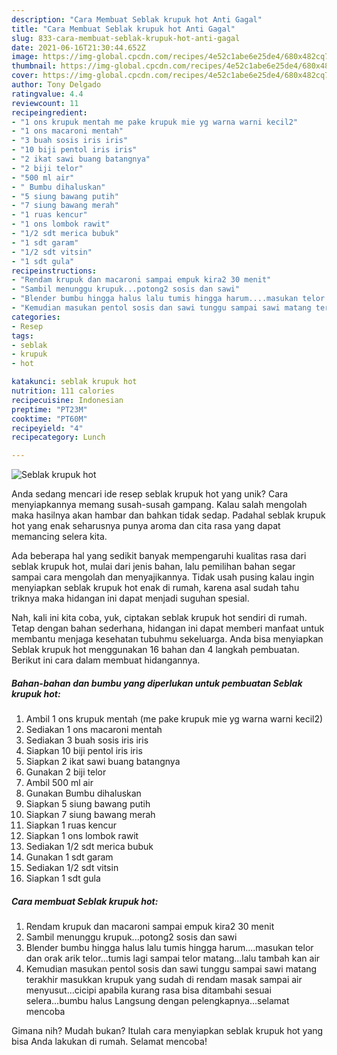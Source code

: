 ```yaml
---
description: "Cara Membuat Seblak krupuk hot Anti Gagal"
title: "Cara Membuat Seblak krupuk hot Anti Gagal"
slug: 833-cara-membuat-seblak-krupuk-hot-anti-gagal
date: 2021-06-16T21:30:44.652Z
image: https://img-global.cpcdn.com/recipes/4e52c1abe6e25de4/680x482cq70/seblak-krupuk-hot-foto-resep-utama.jpg
thumbnail: https://img-global.cpcdn.com/recipes/4e52c1abe6e25de4/680x482cq70/seblak-krupuk-hot-foto-resep-utama.jpg
cover: https://img-global.cpcdn.com/recipes/4e52c1abe6e25de4/680x482cq70/seblak-krupuk-hot-foto-resep-utama.jpg
author: Tony Delgado
ratingvalue: 4.4
reviewcount: 11
recipeingredient:
- "1 ons krupuk mentah me pake krupuk mie yg warna warni kecil2"
- "1 ons macaroni mentah"
- "3 buah sosis iris iris"
- "10 biji pentol iris iris"
- "2 ikat sawi buang batangnya"
- "2 biji telor"
- "500 ml air"
- " Bumbu dihaluskan"
- "5 siung bawang putih"
- "7 siung bawang merah"
- "1 ruas kencur"
- "1 ons lombok rawit"
- "1/2 sdt merica bubuk"
- "1 sdt garam"
- "1/2 sdt vitsin"
- "1 sdt gula"
recipeinstructions:
- "Rendam krupuk dan macaroni sampai empuk kira2 30 menit"
- "Sambil menunggu krupuk...potong2 sosis dan sawi"
- "Blender bumbu hingga halus lalu tumis hingga harum....masukan telor dan orak arik telor...tumis lagi sampai telor matang...lalu tambah kan air"
- "Kemudian masukan pentol sosis dan sawi tunggu sampai sawi matang terakhir masukkan krupuk yang sudah di rendam masak sampai air menyusut...cicipi apabila kurang rasa bisa ditambahi sesuai selera...bumbu halus Langsung dengan pelengkapnya...selamat mencoba"
categories:
- Resep
tags:
- seblak
- krupuk
- hot

katakunci: seblak krupuk hot 
nutrition: 111 calories
recipecuisine: Indonesian
preptime: "PT23M"
cooktime: "PT60M"
recipeyield: "4"
recipecategory: Lunch

---
```



![Seblak krupuk hot](https://img-global.cpcdn.com/recipes/4e52c1abe6e25de4/680x482cq70/seblak-krupuk-hot-foto-resep-utama.jpg)

Anda sedang mencari ide resep seblak krupuk hot yang unik? Cara menyiapkannya memang susah-susah gampang. Kalau salah mengolah maka hasilnya akan hambar dan bahkan tidak sedap. Padahal seblak krupuk hot yang enak seharusnya punya aroma dan cita rasa yang dapat memancing selera kita.



Ada beberapa hal yang sedikit banyak mempengaruhi kualitas rasa dari seblak krupuk hot, mulai dari jenis bahan, lalu pemilihan bahan segar sampai cara mengolah dan menyajikannya. Tidak usah pusing kalau ingin menyiapkan seblak krupuk hot enak di rumah, karena asal sudah tahu triknya maka hidangan ini dapat menjadi suguhan spesial.


Nah, kali ini kita coba, yuk, ciptakan seblak krupuk hot sendiri di rumah. Tetap dengan bahan sederhana, hidangan ini dapat memberi manfaat untuk membantu menjaga kesehatan tubuhmu sekeluarga. Anda bisa menyiapkan Seblak krupuk hot menggunakan 16 bahan dan 4 langkah pembuatan. Berikut ini cara dalam membuat hidangannya.

<!--inarticleads1-->

##### Bahan-bahan dan bumbu yang diperlukan untuk pembuatan Seblak krupuk hot:

1. Ambil 1 ons krupuk mentah (me pake krupuk mie yg warna warni kecil2)
1. Sediakan 1 ons macaroni mentah
1. Sediakan 3 buah sosis iris iris
1. Siapkan 10 biji pentol iris iris
1. Siapkan 2 ikat sawi buang batangnya
1. Gunakan 2 biji telor
1. Ambil 500 ml air
1. Gunakan  Bumbu dihaluskan
1. Siapkan 5 siung bawang putih
1. Siapkan 7 siung bawang merah
1. Siapkan 1 ruas kencur
1. Siapkan 1 ons lombok rawit
1. Sediakan 1/2 sdt merica bubuk
1. Gunakan 1 sdt garam
1. Sediakan 1/2 sdt vitsin
1. Siapkan 1 sdt gula




<!--inarticleads2-->

##### Cara membuat Seblak krupuk hot:

1. Rendam krupuk dan macaroni sampai empuk kira2 30 menit
1. Sambil menunggu krupuk...potong2 sosis dan sawi
1. Blender bumbu hingga halus lalu tumis hingga harum....masukan telor dan orak arik telor...tumis lagi sampai telor matang...lalu tambah kan air
1. Kemudian masukan pentol sosis dan sawi tunggu sampai sawi matang terakhir masukkan krupuk yang sudah di rendam masak sampai air menyusut...cicipi apabila kurang rasa bisa ditambahi sesuai selera...bumbu halus Langsung dengan pelengkapnya...selamat mencoba




Gimana nih? Mudah bukan? Itulah cara menyiapkan seblak krupuk hot yang bisa Anda lakukan di rumah. Selamat mencoba!
